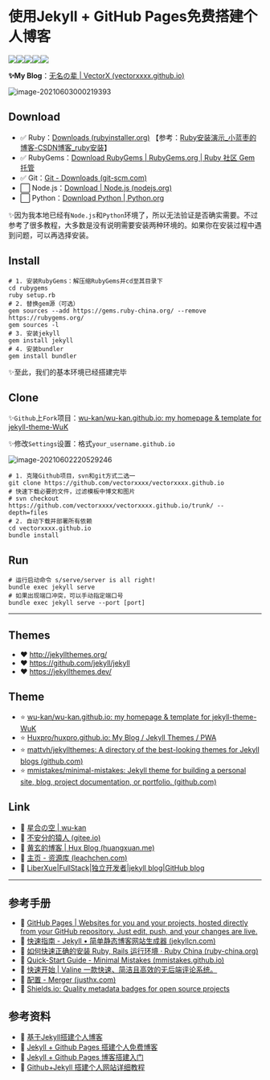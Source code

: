 # 使用Jekyll + GitHub Pages免费搭建个人博客

![](https://img.shields.io/badge/Ruby-v2.7.3--1-red)![](https://img.shields.io/badge/RubyGems-v3.2.18-red)![](https://img.shields.io/badge/Git-v2.31.1-red)![](https://img.shields.io/badge/Node.js-v14.17.0-yellowgreen)![](https://img.shields.io/badge/Python-v3.9-yellowgreen)

**:sparkles:My Blog**：[无名の辈 | VectorX (vectorxxxx.github.io)](https://vectorxxxx.github.io/)

![image-20210603000219393](https://gitee.com/vectorx/ImageCloud/raw/master/html5/20210603000220.png)



## Download

- :white_check_mark: Ruby：[Downloads (rubyinstaller.org)](https://rubyinstaller.org/downloads/) 【参考：[Ruby安装演示_小蓝枣的博客-CSDN博客_ruby安装](https://blog.csdn.net/qq_38161040/article/details/84205367)】
- :white_check_mark: RubyGems：[Download RubyGems | RubyGems.org | Ruby 社区 Gem 托管](https://rubygems.org/pages/download)
- :white_check_mark: Git：[Git - Downloads (git-scm.com)](https://git-scm.com/downloads)
- :white_large_square: Node.js：[Download | Node.js (nodejs.org)](https://nodejs.org/en/download/)
- :white_large_square: Python：[Download Python | Python.org](https://www.python.org/downloads/)

:sparkles:因为我本地已经有`Node.js`和`Python`环境了，所以无法验证是否确实需要。不过参考了很多教程，大多数是没有说明需要安装两种环境的。如果你在安装过程中遇到问题，可以再选择安装。



## Install

```shell
# 1. 安装RubyGems：解压缩RubyGems并cd至其目录下
cd rubygems
ruby setup.rb
# 2. 替换gem源（可选）
gem sources --add https://gems.ruby-china.org/ --remove https://rubygems.org/
gem sources -l
# 3. 安装jekyll 
gem install jekyll
# 4. 安装bundler
gem install bundler
```

✨至此，我们的基本环境已经搭建完毕



## Clone

:sparkles:`Github`上`Fork`项目：[wu-kan/wu-kan.github.io: my homepage & template for jekyll-theme-WuK](https://github.com/wu-kan/wu-kan.github.io)

:sparkles:修改`Settings`设置：格式`your_username.github.io`

![image-20210602220529246](https://gitee.com/vectorx/ImageCloud/raw/master/html5/20210602220532.png)

```shell
# 1. 克隆Github项目，svn和git方式二选一
git clone https://github.com/vectorxxxx/vectorxxxx.github.io
# 快速下载必要的文件，过滤模板中博文和图片
# svn checkout https://github.com/vectorxxxx/vectorxxxx.github.io/trunk/ --depth=files
# 2. 自动下载并部署所有依赖
cd vectorxxxx.github.io
bundle install
```



## Run

```shell
# 运行启动命令 s/serve/server is all right!
bundle exec jekyll serve
# 如果出现端口冲突，可以手动指定端口号
bundle exec jekyll serve --port [port]
```



---



## Themes

- 
  :heart: ​http://jekyllthemes.org/
- :heart: ​https://github.com/jekyll/jekyll
- :heart: https://jekyllthemes.dev/



## Theme

- :star: [wu-kan/wu-kan.github.io: my homepage & template for jekyll-theme-WuK](https://github.com/wu-kan/wu-kan.github.io)
- :star: ​[Huxpro/huxpro.github.io: My Blog / Jekyll Themes / PWA](https://github.com/Huxpro/huxpro.github.io)
- :star: ​[mattvh/jekyllthemes: A directory of the best-looking themes for Jekyll blogs (github.com)](https://github.com/mattvh/jekyllthemes)
- :star: ​[mmistakes/minimal-mistakes: Jekyll theme for building a personal site, blog, project documentation, or portfolio. (github.com)](https://github.com/mmistakes/minimal-mistakes/)



## Link

- :link: [星合の空 | wu-kan](https://wu-kan.cn/)
- :link: [不安分的猿人 (gitee.io)](http://huaairen.gitee.io/)
- :link: [黄玄的博客 | Hux Blog (huangxuan.me)](https://huangxuan.me/)
- :link: [主页 - 资源库 (leachchen.com)](https://www.leachchen.com/#/)
- :link: [LiberXue|FullStack|独立开发者|jekyll blog|GitHub blog](https://liberxue.github.io/book/?liberxue)



---



## 参考手册

- :closed_book: [GitHub Pages | Websites for you and your projects, hosted directly from your GitHub repository. Just edit, push, and your changes are live.](https://pages.github.com/)
- :closed_book: [快速指南 - Jekyll • 简单静态博客网站生成器 (jekyllcn.com)](http://jekyllcn.com/docs/quickstart/)
- :closed_book: [如何快速正确的安装 Ruby, Rails 运行环境 · Ruby China (ruby-china.org)](https://ruby-china.org/wiki/install_ruby_guide/)
- :closed_book: [Quick-Start Guide - Minimal Mistakes (mmistakes.github.io)](https://mmistakes.github.io/minimal-mistakes/docs/quick-start-guide/)
- :closed_book: [快速开始 | Valine 一款快速、简洁且高效的无后端评论系统。](https://valine.js.org/quickstart.html)
- :closed_book: [配置 - Merger (justhx.com)](https://merger.justhx.com/cn/docs/configure)
- :closed_book: [Shields.io: Quality metadata badges for open source projects](https://shields.io/)



## 参考资料

- :book: [基于Jekyll搭建个人博客](https://wu-kan.cn/_posts/2019-01-18-基于Jekyll搭建个人博客/)
- :book: [Jekyll + Github Pages 搭建个人免费博客](https://zhuanlan.zhihu.com/p/87225594)
- :book: [Jekyll + Github Pages 博客搭建入门](https://www.jianshu.com/p/9f198d5779e6)
- :book: [Github+Jekyll 搭建个人网站详细教程](https://www.jianshu.com/p/9f71e260925d)

